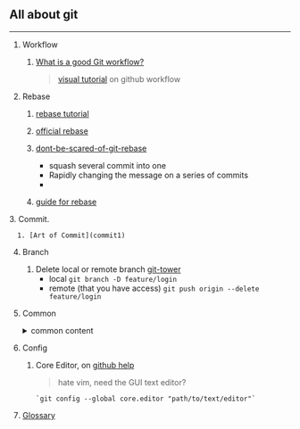## All about git
---

  1. Workflow

     1. [What is a good Git workflow?](workflow1)
        > [visual tutorial](https://guides.github.com/introduction/flow/) on github workflow

[workflow1]: https://git-scm.com/book/tr/v2/Git-Tools-Rewriting-History "Better use official"

  2. Rebase
     1. [rebase tutorial](rebase2)
     1. [official rebase](rebase1)
	   1. [dont-be-scared-of-git-rebase](rebase3)<br>
	 	     -  squash several commit into one
	       -  Rapidly changing the message on a series of commits
	 	     -  

     1. [guide for rebase](rebase4)

  [rebase1]: https://git-scm.com/book/tr/v2/Git-Tools-Rewriting-History "Better use official"
  [rebase2]: http://rypress.com/tutorials/git/rebasing "tutorial based rebase"
  [rebase3]: https://nathanleclaire.com/blog/2014/09/14/dont-be-scared-of-git-rebase/
  [rebase4]: https://code.tutsplus.com/tutorials/rewriting-history-with-git-rebase--cms-23191
   3. Commit.

      1. [Art of Commit](commit1)

  [commit1]: http://alistapart.com/article/the-art-of-the-commit?utm_source=hashnode.com "The Art of the commit by David Demaree"

  4. Branch

	   1. Delete local or remote branch [git-tower](branch1) <br>
		    -  local
			      `git branch -D feature/login`
		    -  remote (that you have access)
		 	      `git push origin --delete feature/login`

  [branch1]: https://www.git-tower.com/learn/git/faq/delete-remote-branch

  5. Common
     <details><summary>common content</summary>

     1. [How can I delete a file from git repo?](common1)<br>
     1. [What are the differences between 'git pull' and 'git fetch'?](common2)
     1. [git show-ref](common3)
     1. [ignore file](common4)
     1. [undo modification of one file](common5)
     1. [Please, oh please, use git pull --rebase](common6)
     1. [getting solid at git rebase vs merge](common7)
     1. [git guide no deep shit :)](common8)
     1. [SO QA tag or branch](common9)
     1.  clone specific branch
    	  > git clone -b [branch] [remote_repo]

     1. git log
        > the log of commits, starting from HEAD, and traversing through each connected commit. It’ll start from HEAD and go to the next commit in the chain, then the commit attached to that, etc.  by [joenash][joenashProfile]

     1. git reflog
        > reflog on the other hand is all the commits, not just ones currently connected to HEAD. This is what makes reflog such a powerful tool: it retains commits even once they’ve been revised, reverted or removed. by [joenash][joenashProfile]

     </details>
  [common1]: http://stackoverflow.com/questions/2047465/how-can-i-delete-a-file-from-git-repo "stackoverflow questions"
  [common2]: http://stackoverflow.com/questions/292357/what-are-the-differences-between-git-pull-and-git-fetch "stackoverflow question"
  [common3]: https://git-scm.com/docs/git-show-ref
  [common4]: https://help.github.com/articles/ignoring-files/ "on our beloved github"
  [common5]: http://stackoverflow.com/questions/692246/undo-working-copy-modifications-of-one-file-in-git
  [common6]: https://coderwall.com/p/7aymfa/please-oh-please-use-git-pull-rebase
  [common7]: https://medium.com/@porteneuve/getting-solid-at-git-rebase-vs-merge-4fa1a48c53aa#.fa8ctsh9o
  [common8]: http://rogerdudler.github.io/git-guide/
  [common9]: http://stackoverflow.com/questions/1457103/how-is-a-tag-different-from-a-branch-which-should-i-use-here
  [joenashProfile]: https://github.com/joenash

  6.  Config
    	1.  Core Editor, on [github help](config1)
	        > hate vim, need the GUI text editor?

	  			`git config --global core.editor "path/to/text/editor"`

[config1]: https://help.github.com/articles/associating-text-editors-with-git/

  7.  [Glossary](https://jk.gs/gitglossary.html)
